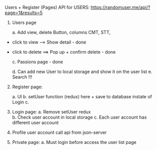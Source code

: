 Users + Register (Pages)
API for USERS:
https://randomuser.me/api/?page=1&results=5

1. Users page

   a. Add view, delete Button, columns CMT, STT,

- click to view --> Show detail - done
- click to delete ==> Pop up + confirm delete - done

  c. Passions page - done

  d. Can add new User to local storage and show it on the user list
  e. Search !!!

2. Register page:

   a. UI
   b. setUser function (redux) here + save to database instate of Login
   c.

3. Login page:
   a. Remove setUser redux  
   b. Check user account in local storage
   c. Each user account has different user account

4. Profile user account call api from json-server

5. Private page:
   a. Must login before access the user list page
